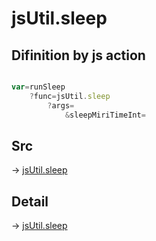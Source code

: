 # jsUtil.sleep

## Difinition by js action

```js.js

var=runSleep
	?func=jsUtil.sleep
		?args=
			&sleepMiriTimeInt=
```

## Src

-> [jsUtil.sleep](https://github.com/puutaro/CommandClick/blob/master/app/src/main/java/com/puutaro/commandclick/fragment_lib/terminal_fragment/js_interface/JsUtil.kt#L17)

## Detail

-> [jsUtil.sleep](https://github.com/puutaro/CommandClick/blob/master/md/developer/js_interface/details/JsUtil/sleep.md)
